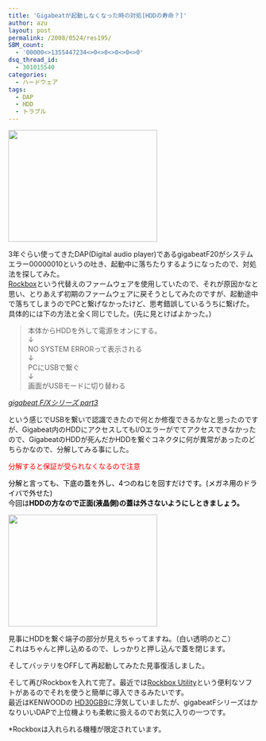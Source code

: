```yaml
---
title: 'Gigabeatが起動しなくなった時の対処[HDDの寿命？]'
author: azu
layout: post
permalink: /2008/0524/res195/
SBM_count:
  - '00000<>1355447234<>0<>0<>0<>0<>0'
dsq_thread_id:
  - 301015540
categories:
  - ハードウェア
tags:
  - DAP
  - HDD
  - トラブル
---
```

[<img class="alignnone size-medium wp-image-197" title="dsc00555" src="https://efcl.info/wp-content/uploads/2008/05/dsc00555-300x225.jpg" alt="" width="300" height="225" />][1]

3年ぐらい使ってきたDAP(Digital audio player)であるgigabeatF20がシステムエラー00000010というの吐き、起動中に落ちたりするようになったので、対処法を探してみた。  
[Rockbox][2]という代替えのファームウェアを使用していたので、それが原因かなと思い、とりあえず初期のファームウェアに戻そうとしてみたのですが、起動途中で落ちてしまうのでPCと繋げなかったけど、思考錯誤しているうちに繋げた。  
具体的には下の方法と全く同じでした。(先に見とけばよかった。)  
[ ][2]

<div class="quote">
  <blockquote title="gigabeat F/Xシリーズ part3">
    <p>
      本体からHDDを外して電源をオンにする。<br /> ↓<br /> NO SYSTEM ERRORって表示される<br /> ↓<br /> PCにUSBで繋ぐ<br /> ↓<br /> 画面がUSBモードに切り替わる
    </p>
  </blockquote>
  
  <p>
    <cite><a href="http://bubble6.2ch.net/test/read.cgi/wm/1199022693/">gigabeat F/Xシリーズ part3</a></cite>
  </p>
</div>

という感じでUSBを繋いで認識できたので何とか修復できるかなと思ったのですが、Gigabeat内のHDDにアクセスしてもI/Oエラーがでてアクセスできなかったので、GigabeatのHDDが死んだかHDDを繋ぐコネクタに何が異常があったのどちらかなので、分解してみる事にした。

<span style="color: #ff0000;">分解すると保証が受られなくなるので注意</span>

<span style="color: #000000;">分解と言っても、下底の蓋を外し、4つのねじを回すだけです。(メガネ用のドライバで外せた)<br /> 今回は<strong>HDDの方なので正面(液晶側)の蓋は外さないようにしときましょう。</strong><br /> </span>

[<img class="alignnone size-medium wp-image-196" title="dsc00557" src="https://efcl.info/wp-content/uploads/2008/05/dsc00557-300x225.jpg" alt="" width="300" height="225" />][3]

見事にHDDを繋ぐ端子の部分が見えちゃってますね。（白い透明のとこ）  
これはちゃんと押し込めるので、しっかりと押し込んで蓋を閉じます。

そしてバッテリをOFFして再起動してみたた見事復活しました。

そして再びRockboxを入れて完了。最近では[Rockbox Utility][4]という便利なソフトがあるのでそれを使うと簡単に導入できるみたいです。  
最近はKENWOODの [<span class="index_title">HD30GB9</span>][5]に浮気していましたが、gigabeatFシリーズはかなりいいDAPで上位機よりも柔軟に扱えるのでお気に入りの一つです。

*Rockboxは入れられる機種が限定されています。

 [1]: https://efcl.info/wp-content/uploads/2008/05/dsc00555.jpg
 [2]: http://www.rockbox.org/
 [3]: https://efcl.info/wp-content/uploads/2008/05/dsc00557.jpg
 [4]: http://www.rockbox.org/twiki/bin/view/Main/RockboxUtility
 [5]: http://www.kenwood.co.jp/j/products/home_audio/personal/hd30gb9/index.html
